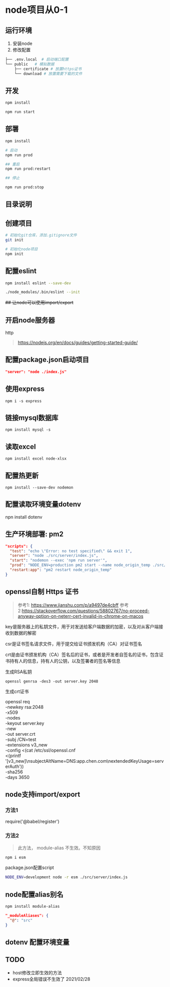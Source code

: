 # node项目从0-1

## 运行环境

1. 安装node
2. 修改配置

```bash
├── .env.local  # 启动端口配置
└── public   # 模拟数据
    ├── certificate # 放置https证书
    └── download # 放置需要下载的文件
```

## 开发

```bash
npm install

npm run start
```

## 部署

```bash
npm install

# 启动
npm run prod

## 重启
npm run prod:restart

## 停止

npm run prod:stop
```

## 目录说明

## 创建项目

```bash
# 初始化git仓库，添加.gitignore文件
git init

# 初始化node项目
npm init
```

## 配置eslint

```zsh
npm install eslint --save-dev

./node_modules/.bin/eslint --init
```

~~## 让node可以使用import/export~~

## 开启node服务器

http

> <https://nodejs.org/en/docs/guides/getting-started-guide/>

## 配置package.json启动项目

```json
"server": "node ./index.js"
```

## 使用express

```cli
npm i -s express
```

## 链接mysql数据库

```cli
npm install mysql -s
```

## 读取excel

```cli
npm install excel node-xlsx

```

## 配置热更新

```cli
npm install --save-dev nodemon
```

## 配置读取环境变量dotenv

  npn install dotenv

## 生产环境部署: pm2

```json
"scripts": {
  "test": "echo \"Error: no test specified\" && exit 1",
  "server": "node ./src/server/index.js",
  "start": "nodemon --exec 'npm run server'",
  "prod": "NODE_ENV=production pm2 start --name node_origin_temp ./src/server/index.js",
  "restart:app": "pm2 restart node_origin_temp"
}
```

## openssl自制 Https 证书

>参考1: <https://www.jianshu.com/p/a9497de4cbff>
>参考2:<https://stackoverflow.com/questions/58802767/no-proceed-anyway-option-on-neterr-cert-invalid-in-chrome-on-macos>

key是服务器上的私钥文件，用于对发送给客户端数据的加密，以及对从客户端接收到数据的解密

csr是证书签名请求文件，用于提交给证书颁发机构（CA）对证书签名

crt是由证书颁发机构（CA）签名后的证书，或者是开发者自签名的证书，包含证书持有人的信息，持有人的公钥，以及签署者的签名等信息

生成RSA私钥

    openssl genrsa -des3 -out server.key 2048

生成crt证书

  openssl req \
    -newkey rsa:2048 \
    -x509 \
    -nodes \
    -keyout server.key \
    -new \
    -out server.crt \
    -subj /CN=test \
    -extensions v3_new \
    -config <(cat /etc/ssl/openssl.cnf \
    <(printf '[v3_new]\nsubjectAltName=DNS:app.chen.com\nextendedKeyUsage=serverAuth')) \
    -sha256 \
    -days 3650

## node支持import/export

### 方法1

require('@babel/register')

### 方法2

> 此方法， module-alias 不生效。不知原因

```bash
npm i esm
```

package.json配置script

```bash
NODE_ENV=development node -r esm ./src/server/index.js
```

## node配置alias别名

```bash
npm install module-alias
```

```json
"_moduleAliases": {
  "@": "src"
}
```

## dotenv 配置环境变量

## TODO

- host修改立即生效的方法
- express全局错误不生效了 2021/02/28
